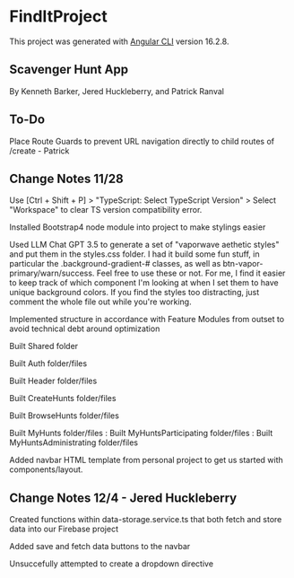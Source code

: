 # FindItProject

This project was generated with [Angular CLI](https://github.com/angular/angular-cli) version 16.2.8.

## Scavenger Hunt App

By Kenneth Barker, Jered Huckleberry, and Patrick Ranval

## To-Do

Place Route Guards to prevent URL navigation directly to child routes of /create - Patrick

## Change Notes 11/28

Use [Ctrl + Shift + P] > "TypeScript: Select TypeScript Version" > Select "Workspace" to clear TS version compatibility error.

Installed Bootstrap4 node module into project to make stylings easier

Used LLM Chat GPT 3.5 to generate a set of "vaporwave aethetic styles" and put them in the styles.css folder. I had it build some fun stuff, in particular the .background-gradient-# classes, as well as btn-vapor-primary/warn/success. Feel free to use these or not. For me, I find it easier to keep track of which component I'm looking at when I set them to have unique background colors. If you find the styles too distracting, just comment the whole file out while you're working.

Implemented structure in accordance with Feature Modules from outset to avoid technical debt around optimization

Built Shared folder

Built Auth folder/files

Built Header folder/files

Built CreateHunts folder/files

Built BrowseHunts folder/files

Built MyHunts folder/files
: Built MyHuntsParticipating folder/files
: Built MyHuntsAdministrating folder/files

Added navbar HTML template from personal project to get us started with components/layout.

## Change Notes 12/4 - Jered Huckleberry

Created functions within data-storage.service.ts that both fetch and store data into our Firebase project

Added save and fetch data buttons to the navbar

Unsuccefully attempted to create a dropdown directive
